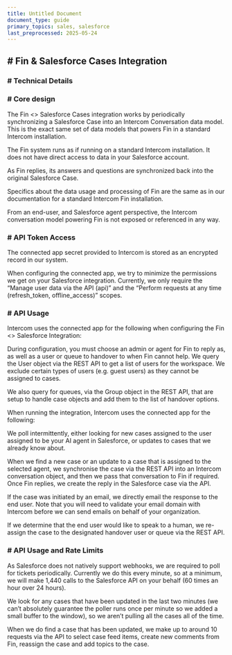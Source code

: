```yaml
---
title: Untitled Document
document_type: guide
primary_topics: sales, salesforce
last_preprocessed: 2025-05-24
---
```



## # Fin & Salesforce Cases Integration



### # Technical Details



### # Core design


The Fin <> Salesforce Cases integration works by periodically synchronizing a Salesforce Case into an Intercom Conversation data model. This is the exact same set of data models that powers Fin in a standard Intercom installation.

The Fin system runs as if running on a standard Intercom installation. It does not have direct access to data in your Salesforce account.

As Fin replies, its answers and questions are synchronized back into the original Salesforce Case.

Specifics about the data usage and processing of Fin are the same as in our documentation for a standard Intercom Fin installation.

From an end-user, and Salesforce agent perspective, the Intercom conversation model powering Fin is not exposed or referenced in any way.


### # API Token Access


The connected app secret provided to Intercom is stored as an encrypted record in our system.

When configuring the connected app, we try to minimize the permissions we get on your Salesforce integration. Currently, we only require the “Manage user data via the API (api)” and the “Perform requests at any time (refresh_token, offline_access)” scopes.


### # API Usage


Intercom uses the connected app for the following when configuring the Fin <> Salesforce Integration:

During configuration, you must choose an admin or agent for Fin to reply as, as well as a user or queue to handover to when Fin cannot help. We query the User object via the REST API to get a list of users for the workspace. We exclude certain types of users (e.g. guest users) as they cannot be assigned to cases.

We also query for queues, via the Group object in the REST API, that are setup to handle case objects and add them to the list of handover options.

When running the integration, Intercom uses the connected app for the following:

We poll intermittently, either looking for new cases assigned to the user assigned to be your AI agent in Salesforce, or updates to cases that we already know about.

When we find a new case or an update to a case that is assigned to the selected agent, we synchronise the case via the REST API into an Intercom conversation object, and then we pass that conversation to Fin if required. Once Fin replies, we create the reply in the Salesforce case via the API.

If the case was initiated by an email, we directly email the response to the end user. Note that you will need to validate your email domain with Intercom before we can send emails on behalf of your organization.

If we determine that the end user would like to speak to a human, we re-assign the case to the designated handover user or queue via the REST API.


### # API Usage and Rate Limits


As Salesforce does not natively support webhooks, we are required to poll for tickets periodically. Currently we do this every minute, so at a minimum, we will make 1,440 calls to the Salesforce API on your behalf (60 times an hour over 24 hours).

We look for any cases that have been updated in the last two minutes (we can’t absolutely guarantee the poller runs once per minute so we added a small buffer to the window), so we aren’t pulling all the cases all of the time.

When we do find a case that has been updated, we make up to around 10 requests via the API to select case feed items, create new comments from Fin, reassign the case and add topics to the case.
